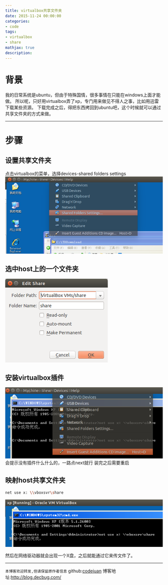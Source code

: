 ```yaml
---
title: virtualbox共享文件夹
date: 2015-11-24 00:00:00
categories:
- code
tags: 
- virtualbox
- share
mathjax: true
description: 
---
```


# 背景

我的日常系统是ubuntu，但由于特殊国情，很多事情在只能在windows上面才能做。
所以呢，只好用virtualbox弄了xp，专门用来做见不得人之事，比如用迅雷下载某些资源。
下载完成之后，得把东西拷回到ubuntu吧，这个时候就可以通过共享文件夹的方式来做。

<!--more-->

--------------------------------------------------------------

# 步骤

## 设置共享文件夹
点击virtualbox的菜单，选择devices-shared folders settings
![](https://github.com/CodeJuan/codejuan.github.io/raw/master/images/blog/virtualbox/1.png)

## 选中host上的一个文件夹
![](https://github.com/CodeJuan/codejuan.github.io/raw/master/images/blog/virtualbox/2.png)

## 安装virtualbox插件
![](https://github.com/CodeJuan/codejuan.github.io/raw/master/images/blog/virtualbox/3.png)
会提示没有插件什么什么的，一路点next就行
装完之后需要重启

## 映射host共享文件夹
```sh
net use x: \\vboxsvr\share
```
![](https://github.com/CodeJuan/codejuan.github.io/raw/master/images/blog/virtualbox/4.png)

然后在网络驱动器就会出现一个X盘，之后就能通过它来传文件了。


----------------------------

`本博客欢迎转发,但请保留原作者信息`
github:[codejuan](https://github.com/CodeJuan)
博客地址:http://blog.decbug.com/

